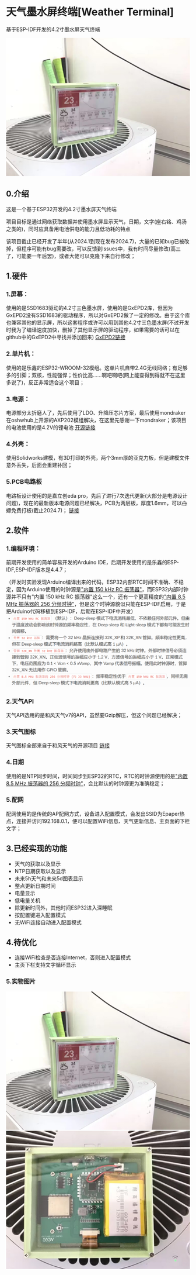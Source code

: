 # 天气墨水屏终端[Weather Terminal]
基于ESP-IDF开发的4.2寸墨水屏天气终端

![侧面](Picture/picture1.jpg)
## 0.介绍
这是一个基于ESP32开发的4.2寸墨水屏天气终端

项目目标是通过网络获取数据并使用墨水屏显示天气，日期，文字(座右铭、鸡汤之类的)，同时应具备用电池供电的能力且低功耗的特点

该项目截止已经开发了半年(从2024.1到现在发布2024.7)，大量的已知bug已被改掉，但程序可能有bug需要改，可以反馈到Issues中，我有时间尽量修改(高三了，可能要一年后罢)，或者大佬可以克隆下来自行修改；
## 1.硬件
### 1.屏幕：
使用的是SSD1683驱动的4.2寸三色墨水屏，使用的是GxEPD2库，但因为GxEPD2没有SSD1683的驱动程序，所以对GxEPD2做了一定的修改。由于这个库也兼容其他的显示屏，所以这套程序或许可以用到其他4.2寸三色墨水屏(不过开发时我为了编译速度加快，删掉了其他显示屏的驱动程序，如果需要的话可以在github中的GxEPD2中寻找并添加回来)
[GxEPD2链接](https://github.com/ZinggJM/GxEPD2)
### 2.单片机：
使用的是乐鑫的ESP32-WROOM-32模组。这单片机自带2.4G无线网络；有足够多的引脚；双核，性能强悍；性价比高……啊吧啊吧(网上能查得到得就不在这里多说了)，反正非常适合这个项目；
### 3.电源：
电源部分太折磨人了，先后使用了LDO、升降压芯片方案，最后使用mondraker在oshwhub上开源的AXP202模组解决，在这里先感谢一下mondraker；该项目的电池使用的是4.2V的锂电池
[开源链接](https://oshwhub.com/mondraker/axp202-zeng-ge-yan-zheng)
### 4.外壳：
使用Solidworks建模，有3D打印的外壳，两个3mm厚的亚克力板，但是建模文件意外丢失，后面会重建补回；
### 5.PCB电路板
电路板设计使用的是嘉立创eda pro，先后了进行7次迭代更新(大部分是电源设计问题)，现在的最新版本电源问题已经解决，PCB为两层板，厚度1.6mm，可以~~白嫖~~免费打板(截止2024.7)；
[链接](Hardware/PCB)
## 2.软件
### 1.编程环境：
前期开发使用的简单容易开发的Arduino IDE，后期开发使用的是乐鑫的ESP-IDF,ESP-IDF版本是4.4.7；

（开发时实验发现Arduino编译出来的代码，ESP32内部RTC时间不准确、不稳定，因为Arduino使用的时钟源是<u>"内置 150 kHz RC 振荡器"</u>，而ESP32内部时钟源并不只有"内置 150 kHz RC 振荡器"这么一个，还有一个更高精度的<u>"内置 8.5 MHz 振荡器的 256 分频时钟"</u>，但是这个时钟源貌似只能在ESP-IDF启用，于是把Arduino代码移植到ESP-IDF，后期在ESP-IDF中开发）
![时钟源](Picture/img1.png)
### 2.天气API
天气API选用的是和风天气v7的API，虽然要Gzip解压，但这个问题已经解决；
### 3.天气图标
天气图标全部来自于和风天气的开源项目
[链接](https://github.com/qwd/WeatherIcon)
### 4.日期
使用的是NTP同步时间，时间同步到ESP32的RTC，RTC的时钟源使用的是<u>"内置 8.5 MHz 振荡器的 256 分频时钟"</u>，会比默认的时钟源更为准确稳定；
### 5.配网
配网使用的是传统的AP配网方式，设备进入配置模式，会发出SSID为Epaper热点，连接并访问192.168.0.1，便可以配置WiFi信息、天气更新信息、主页面的下栏文字；
## 3.已经实现的功能
+ 天气的获取以及显示
+ NTP日期获取以及显示
+ 未来5h天气和未来5d图表显示
+ 整点更新日期时间
+ 电量显示
+ 低电量关机
+ 除更新时间外，其他时间ESP32进入深睡眠
+ 按配置键进入配置模式
+ 无WiFi连接自动进入配置模式
## 4.待优化
+ 连接WiFi检查是否连接Internet，否则进入配置模式
+ 主页下栏支持文字循环显示
### 5.实物图片
![1](Picture/picture1.jpg)
![2](Picture/picture2.jpg)

